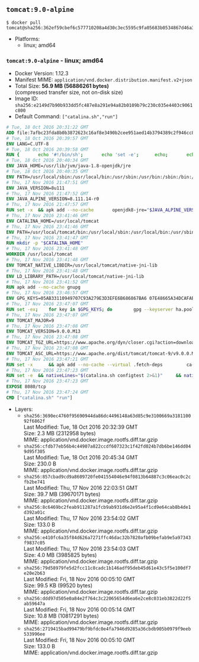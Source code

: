 ## `tomcat:9.0-alpine`

```console
$ docker pull tomcat@sha256:362ef59cbef6c577710208a4d30c3ec5595c9fa05683b0534867d46a3e1c6851
```

-	Platforms:
	-	linux; amd64

### `tomcat:9.0-alpine` - linux; amd64

-	Docker Version: 1.12.3
-	Manifest MIME: `application/vnd.docker.distribution.manifest.v2+json`
-	Total Size: **56.9 MB (56886261 bytes)**  
	(compressed transfer size, not on-disk size)
-	Image ID: `sha256:e2149d7b90b933dd5fc487e8a291e94a82b0109b79c230c035e4403c9061c800`
-	Default Command: `["catalina.sh","run"]`

```dockerfile
# Tue, 18 Oct 2016 20:31:22 GMT
ADD file:7afbc23fda8b0b3872623c16af8e3490b2cee951aed14b3794389c2f946cc8c7 in / 
# Tue, 18 Oct 2016 20:39:57 GMT
ENV LANG=C.UTF-8
# Tue, 18 Oct 2016 20:39:58 GMT
RUN { 		echo '#!/bin/sh'; 		echo 'set -e'; 		echo; 		echo 'dirname "$(dirname "$(readlink -f "$(which javac || which java)")")"'; 	} > /usr/local/bin/docker-java-home 	&& chmod +x /usr/local/bin/docker-java-home
# Tue, 18 Oct 2016 20:40:34 GMT
ENV JAVA_HOME=/usr/lib/jvm/java-1.8-openjdk/jre
# Tue, 18 Oct 2016 20:40:35 GMT
ENV PATH=/usr/local/sbin:/usr/local/bin:/usr/sbin:/usr/bin:/sbin:/bin:/usr/lib/jvm/java-1.8-openjdk/jre/bin:/usr/lib/jvm/java-1.8-openjdk/bin
# Thu, 17 Nov 2016 21:47:51 GMT
ENV JAVA_VERSION=8u111
# Thu, 17 Nov 2016 21:47:52 GMT
ENV JAVA_ALPINE_VERSION=8.111.14-r0
# Thu, 17 Nov 2016 21:47:57 GMT
RUN set -x 	&& apk add --no-cache 		openjdk8-jre="$JAVA_ALPINE_VERSION" 	&& [ "$JAVA_HOME" = "$(docker-java-home)" ]
# Thu, 17 Nov 2016 23:41:46 GMT
ENV CATALINA_HOME=/usr/local/tomcat
# Thu, 17 Nov 2016 23:41:46 GMT
ENV PATH=/usr/local/tomcat/bin:/usr/local/sbin:/usr/local/bin:/usr/sbin:/usr/bin:/sbin:/bin:/usr/lib/jvm/java-1.8-openjdk/jre/bin:/usr/lib/jvm/java-1.8-openjdk/bin
# Thu, 17 Nov 2016 23:41:47 GMT
RUN mkdir -p "$CATALINA_HOME"
# Thu, 17 Nov 2016 23:41:48 GMT
WORKDIR /usr/local/tomcat
# Thu, 17 Nov 2016 23:41:48 GMT
ENV TOMCAT_NATIVE_LIBDIR=/usr/local/tomcat/native-jni-lib
# Thu, 17 Nov 2016 23:41:48 GMT
ENV LD_LIBRARY_PATH=/usr/local/tomcat/native-jni-lib
# Thu, 17 Nov 2016 23:41:52 GMT
RUN apk add --no-cache gnupg
# Thu, 17 Nov 2016 23:46:57 GMT
ENV GPG_KEYS=05AB33110949707C93A279E3D3EFE6B686867BA6 07E48665A34DCAFAE522E5E6266191C37C037D42 47309207D818FFD8DCD3F83F1931D684307A10A5 541FBE7D8F78B25E055DDEE13C370389288584E7 61B832AC2F1C5A90F0F9B00A1C506407564C17A3 79F7026C690BAA50B92CD8B66A3AD3F4F22C4FED 9BA44C2621385CB966EBA586F72C284D731FABEE A27677289986DB50844682F8ACB77FC2E86E29AC A9C5DF4D22E99998D9875A5110C01C5A2F6059E7 DCFD35E0BF8CA7344752DE8B6FB21E8933C60243 F3A04C595DB5B6A5F1ECA43E3B7BBB100D811BBE F7DA48BB64BCB84ECBA7EE6935CD23C10D498E23
# Thu, 17 Nov 2016 23:47:07 GMT
RUN set -ex; 	for key in $GPG_KEYS; do 		gpg --keyserver ha.pool.sks-keyservers.net --recv-keys "$key"; 	done
# Thu, 17 Nov 2016 23:47:07 GMT
ENV TOMCAT_MAJOR=9
# Thu, 17 Nov 2016 23:47:08 GMT
ENV TOMCAT_VERSION=9.0.0.M13
# Thu, 17 Nov 2016 23:47:08 GMT
ENV TOMCAT_TGZ_URL=https://www.apache.org/dyn/closer.cgi?action=download&filename=tomcat/tomcat-9/v9.0.0.M13/bin/apache-tomcat-9.0.0.M13.tar.gz
# Thu, 17 Nov 2016 23:47:08 GMT
ENV TOMCAT_ASC_URL=https://www.apache.org/dist/tomcat/tomcat-9/v9.0.0.M13/bin/apache-tomcat-9.0.0.M13.tar.gz.asc
# Thu, 17 Nov 2016 23:47:21 GMT
RUN set -x 		&& apk add --no-cache --virtual .fetch-deps 		ca-certificates 		tar 		openssl 	&& wget -O tomcat.tar.gz "$TOMCAT_TGZ_URL" 	&& wget -O tomcat.tar.gz.asc "$TOMCAT_ASC_URL" 	&& gpg --batch --verify tomcat.tar.gz.asc tomcat.tar.gz 	&& tar -xvf tomcat.tar.gz --strip-components=1 	&& rm bin/*.bat 	&& rm tomcat.tar.gz* 		&& nativeBuildDir="$(mktemp -d)" 	&& tar -xvf bin/tomcat-native.tar.gz -C "$nativeBuildDir" --strip-components=1 	&& apk add --no-cache --virtual .native-build-deps 		apr-dev 		gcc 		libc-dev 		make 		"openjdk${JAVA_VERSION%%[-~bu]*}"="$JAVA_ALPINE_VERSION" 		openssl-dev 	&& ( 		export CATALINA_HOME="$PWD" 		&& cd "$nativeBuildDir/native" 		&& ./configure 			--libdir="$TOMCAT_NATIVE_LIBDIR" 			--prefix="$CATALINA_HOME" 			--with-apr="$(which apr-1-config)" 			--with-java-home="$(docker-java-home)" 			--with-ssl=yes 		&& make -j$(getconf _NPROCESSORS_ONLN) 		&& make install 	) 	&& runDeps="$( 		scanelf --needed --nobanner --recursive "$TOMCAT_NATIVE_LIBDIR" 			| awk '{ gsub(/,/, "\nso:", $2); print "so:" $2 }' 			| sort -u 			| xargs -r apk info --installed 			| sort -u 	)" 	&& apk add --virtual .tomcat-native-rundeps $runDeps 	&& apk del .fetch-deps .native-build-deps 	&& rm -rf "$nativeBuildDir" 	&& rm bin/tomcat-native.tar.gz
# Thu, 17 Nov 2016 23:47:23 GMT
RUN set -e 	&& nativeLines="$(catalina.sh configtest 2>&1)" 	&& nativeLines="$(echo "$nativeLines" | grep 'Apache Tomcat Native')" 	&& nativeLines="$(echo "$nativeLines" | sort -u)" 	&& if ! echo "$nativeLines" | grep 'INFO: Loaded APR based Apache Tomcat Native library' >&2; then 		echo >&2 "$nativeLines"; 		exit 1; 	fi
# Thu, 17 Nov 2016 23:47:23 GMT
EXPOSE 8080/tcp
# Thu, 17 Nov 2016 23:47:24 GMT
CMD ["catalina.sh" "run"]
```

-	Layers:
	-	`sha256:3690ec4760f95690944da86dc4496148a63d85c9e3100669a318110092f6862f`  
		Last Modified: Tue, 18 Oct 2016 20:32:39 GMT  
		Size: 2.3 MB (2312958 bytes)  
		MIME: application/vnd.docker.image.rootfs.diff.tar.gzip
	-	`sha256:cfdb77eb56b4c44907a822ccdf607323c1f42fd024b7db6be146dd049d95f305`  
		Last Modified: Tue, 18 Oct 2016 20:45:34 GMT  
		Size: 230.0 B  
		MIME: application/vnd.docker.image.rootfs.diff.tar.gzip
	-	`sha256:857cbad9cd9a8609720fe041554046e94f0813b64887c3c06eac0c2cfb2be741`  
		Last Modified: Thu, 17 Nov 2016 22:03:51 GMT  
		Size: 39.7 MB (39670171 bytes)  
		MIME: application/vnd.docker.image.rootfs.diff.tar.gzip
	-	`sha256:8c6469bc2feab911287a1fcb9ab931d6e2e95a4f1cd9e64cab8b4de1d392a01c`  
		Last Modified: Thu, 17 Nov 2016 23:54:02 GMT  
		Size: 133.0 B  
		MIME: application/vnd.docker.image.rootfs.diff.tar.gzip
	-	`sha256:e410fc6a35f84d626a7271ffc46dac32b7820afb09befab9e5a97343f9837c05`  
		Last Modified: Thu, 17 Nov 2016 23:54:03 GMT  
		Size: 4.0 MB (3985825 bytes)  
		MIME: application/vnd.docker.image.rootfs.diff.tar.gzip
	-	`sha256:79d58979fe5d2fcc11c8cadc1b146adf95deb45d61e43c5f5e100df7e20e2b63`  
		Last Modified: Fri, 18 Nov 2016 00:05:10 GMT  
		Size: 99.5 KB (99520 bytes)  
		MIME: application/vnd.docker.image.rootfs.diff.tar.gzip
	-	`sha256:ddd97d505e0a84e2f764c3c22065654d6ea6e2ce8c031eb3822d22f5ab59647a`  
		Last Modified: Fri, 18 Nov 2016 00:05:14 GMT  
		Size: 10.8 MB (10817291 bytes)  
		MIME: application/vnd.docker.image.rootfs.diff.tar.gzip
	-	`sha256:2719415bad99479bf9bfdc0e4fa7946d9285a36cbdb905b0979f9eeb533996ee`  
		Last Modified: Fri, 18 Nov 2016 00:05:10 GMT  
		Size: 133.0 B  
		MIME: application/vnd.docker.image.rootfs.diff.tar.gzip
